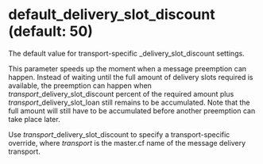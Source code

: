 # default_delivery_slot_discount (default: 50)

The default value for transport-specific \_delivery\_slot\_discount
settings.




This parameter speeds up the moment when a message preemption can
happen. Instead of waiting until the full amount of delivery slots
required is available, the preemption can happen when
*transport*\_delivery\_slot\_discount percent of the required amount
plus *transport*\_delivery\_slot\_loan still remains to be accumulated.
Note that the full amount will still have to be accumulated before
another preemption can take place later.



 Use *transport*\_delivery\_slot\_discount to specify a
transport-specific override, where *transport* is the master.cf
name of the message delivery transport.



